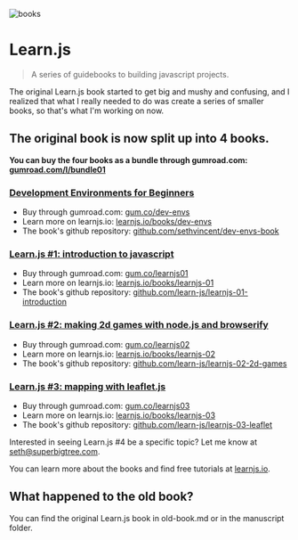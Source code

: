 ![books](http://learnjs.io/img/books/four-books.png)

# Learn.js
> A series of guidebooks to building javascript projects.

The original Learn.js book started to get big and mushy and confusing, and I realized that what I really needed to do was create a series of smaller books, so that's what I'm working on now.

## The original book is now split up into 4 books.

**You can buy the four books as a bundle through gumroad.com: [gumroad.com/l/bundle01](https://gumroad.com/l/bundle01)**

### [Development Environments for Beginners](http://learnjs.io/books/dev-envs/)
- Buy through gumroad.com: [gum.co/dev-envs](https://gum.co/dev-envs)
- Learn more on learnjs.io: [learnjs.io/books/dev-envs](http://learnjs.io/books/dev-envs)
- The book's github repository: [github.com/sethvincent/dev-envs-book](http://github.com/sethvincent/dev-envs-book)

### [Learn.js #1: introduction to javascript](http://learnjs.io/books/learnjs-01/)
- Buy through gumroad.com: [gum.co/learnjs01](https://gum.co/learnjs01)
- Learn more on learnjs.io: [learnjs.io/books/learnjs-01](http://learnjs.io/books/learnjs-01)
- The book's github repository: [github.com/learn-js/learnjs-01-introduction](http://github.com/learn-js/learnjs-01-introduction)

### [Learn.js #2: making 2d games with node.js and browserify](http://learnjs.io/books/learnjs-02/)
- Buy through gumroad.com: [gum.co/learnjs02](https://gum.co/learnjs02)
- Learn more on learnjs.io: [learnjs.io/books/learnjs-02](http://learnjs.io/books/learnjs-02)
- The book's github repository: [github.com/learn-js/learnjs-02-2d-games](http://github.com/learn-js/learnjs-02-2d-games)

### [Learn.js #3: mapping with leaflet.js](http://learnjs.io/books/learnjs-03/)
- Buy through gumroad.com: [gum.co/learnjs03](https://gum.co/learnjs03)
- Learn more on learnjs.io: [learnjs.io/books/learnjs-03](http://learnjs.io/books/learnjs-03)
- The book's github repository: [github.com/learn-js/learnjs-03-leaflet](http://github.com/learn-js/learnjs-03-leaflet)


Interested in seeing Learn.js #4 be a specific topic? Let me know at seth@superbigtree.com.

You can learn more about the books and find free tutorials at [learnjs.io](http://learnjs.io).


## What happened to the old book?
You can find the original Learn.js book in old-book.md or in the manuscript folder.
